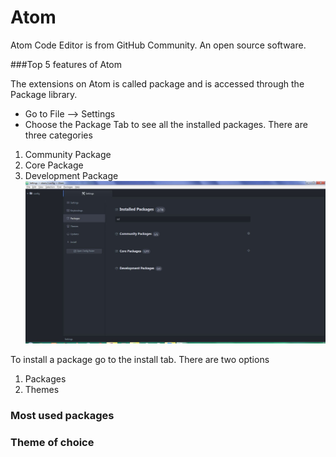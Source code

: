 # Atom

Atom Code Editor is from GitHub Community. An open source software.

###Top 5 features of Atom


The extensions on Atom is called package and is accessed through the Package library. 
- Go to File --> Settings
- Choose the Package Tab to see all the installed packages. There are three categories
 1. Community Package
 2. Core Package
 3. Development Package
 ![](Capture.JPG)

To install a package go to the install tab. There are two options
 1. Packages
 2. Themes
 
### Most used packages

### Theme of choice



   



